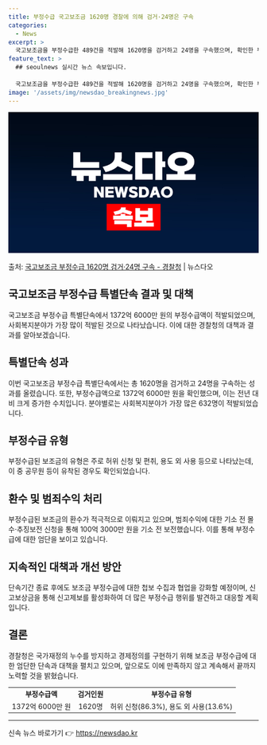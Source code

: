 ```yaml
---
title: 부정수급 국고보조금 1620명 경찰에 의해 검거·24명은 구속
categories:
  - News
excerpt: >
  국고보조금을 부정수급한 489건을 적발해 1620명을 검거하고 24명을 구속했으며, 확인한 부정수급액은 13…
feature_text: >
  ## seoulnews 실시간 뉴스 속보입니다.

  국고보조금을 부정수급한 489건을 적발해 1620명을 검거하고 24명을 구속했으며, 확인한 부정수급액은 13…
image: '/assets/img/newsdao_breakingnews.jpg'
---
```


![뉴스다오 속보](/assets/img/newsdao_breakingnews.jpg)

<p>출처: <a href="https://newsdao.kr/2851" rel="dofollow">국고보조금 부정수급 1620명 검거·24명 구속 - 경찰청</a> | 뉴스다오</p>

<h2 data-ke-size="size26">국고보조금 부정수급 특별단속 결과 및 대책</h2>
<p data-ke-size="size16">국고보조금 부정수급 특별단속에서 1372억 6000만 원의 부정수급액이 적발되었으며, 사회복지분야가 가장 많이 적발된 것으로 나타났습니다. 이에 대한 경찰청의 대책과 결과를 알아보겠습니다.</p>

<h2 data-ke-size="size24">특별단속 성과</h2>
<p data-ke-size="size16">이번 국고보조금 부정수급 특별단속에서는 총 1620명을 검거하고 24명을 구속하는 성과를 올렸습니다. 또한, 부정수급액으로 1372억 6000만 원을 확인했으며, 이는 전년 대비 크게 증가한 수치입니다. 분야별로는 사회복지분야가 가장 많은 632명이 적발되었습니다.</p>

<h2 data-ke-size="size24">부정수급 유형</h2>
<p data-ke-size="size16">부정수급된 보조금의 유형은 주로 허위 신청 및 편취, 용도 외 사용 등으로 나타났는데, 이 중 공무원 등이 유착된 경우도 확인되었습니다.</p>

<h2 data-ke-size="size24">환수 및 범죄수익 처리</h2>
<p data-ke-size="size16">부정수급된 보조금의 환수가 적극적으로 이뤄지고 있으며, 범죄수익에 대한 기소 전 몰수·추징보전 신청을 통해 100억 3000만 원을 기소 전 보전했습니다. 이를 통해 부정수급에 대한 엄단을 보이고 있습니다.</p>

<h2 data-ke-size="size24">지속적인 대책과 개선 방안</h2>
<p data-ke-size="size16">단속기간 종료 후에도 보조금 부정수급에 대한 첩보 수집과 협업을 강화할 예정이며, 신고보상금을 통해 신고제보를 활성화하여 더 많은 부정수급 행위를 발견하고 대응할 계획입니다.</p>

<h2 data-ke-size="size24">결론</h2>
<p data-ke-size="size16">경찰청은 국가재정의 누수를 방지하고 경제정의를 구현하기 위해 보조금 부정수급에 대한 엄단한 단속과 대책을 펼치고 있으며, 앞으로도 이에 만족하지 않고 계속해서 끝까지 노력할 것을 밝혔습니다.</p>

<table>
  <tbody>
    <tr>
      <td style="text-align: center; height: 17px;"><b>부정수급액</b></td>
      <td style="text-align: center; height: 17px;"><b>검거인원</b></td>
      <td style="text-align: center; height: 17px;"><b>부정수급 유형</b></td>
    </tr>
    <tr>
      <td style="text-align: center; height: 17px;">1372억 6000만 원</td>
      <td style="text-align: center; height: 17px;">1620명</td>
      <td style="text-align: center; height: 17px;">허위 신청(86.3%), 용도 외 사용(13.6%)</td>
    </tr>
  </tbody>
</table>

<hr> 

신속 뉴스 바로가기 👉 <a href="https://newsdao.kr" rel="dofollow">https://newsdao.kr</a>


